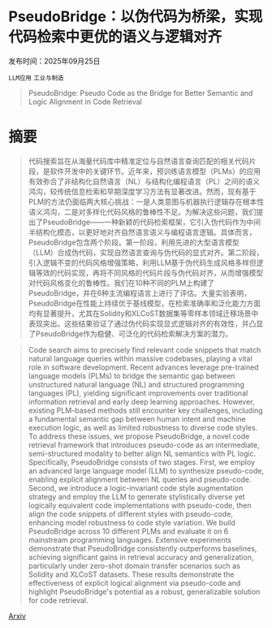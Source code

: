 # PseudoBridge：以伪代码为桥梁，实现代码检索中更优的语义与逻辑对齐

发布时间：2025年09月25日

`LLM应用` `工业与制造`

> PseudoBridge: Pseudo Code as the Bridge for Better Semantic and Logic Alignment in Code Retrieval

# 摘要

> 代码搜索旨在从海量代码库中精准定位与自然语言查询匹配的相关代码片段，是软件开发中的关键环节。近年来，预训练语言模型（PLMs）的应用有效弥合了非结构化自然语言（NL）与结构化编程语言（PL）之间的语义鸿沟，较传统信息检索和早期深度学习方法有显著改进。然而，现有基于PLM的方法仍面临两大核心挑战：一是人类意图与机器执行逻辑存在根本性语义鸿沟，二是对多样化代码风格的鲁棒性不足。为解决这些问题，我们提出了PseudoBridge——一种新颖的代码检索框架，它引入伪代码作为中间半结构化模态，以更好地对齐自然语言语义与编程语言逻辑。具体而言，PseudoBridge包含两个阶段。第一阶段，利用先进的大型语言模型（LLM）合成伪代码，实现自然语言查询与伪代码的显式对齐。第二阶段，引入逻辑不变的代码风格增强策略，利用LLM基于伪代码生成风格多样但逻辑等效的代码实现，再将不同风格的代码片段与伪代码对齐，从而增强模型对代码风格变化的鲁棒性。我们在10种不同的PLM上构建了PseudoBridge，并在6种主流编程语言上进行了评估。大量实验表明，PseudoBridge在性能上持续优于基线模型，在检索准确率和泛化能力方面均有显著提升，尤其在Solidity和XLCoST数据集等零样本领域迁移场景中表现突出。这些结果验证了通过伪代码实现显式逻辑对齐的有效性，并凸显了PseudoBridge作为稳健、可泛化的代码检索解决方案的潜力。

> Code search aims to precisely find relevant code snippets that match natural language queries within massive codebases, playing a vital role in software development. Recent advances leverage pre-trained language models (PLMs) to bridge the semantic gap between unstructured natural language (NL) and structured programming languages (PL), yielding significant improvements over traditional information retrieval and early deep learning approaches. However, existing PLM-based methods still encounter key challenges, including a fundamental semantic gap between human intent and machine execution logic, as well as limited robustness to diverse code styles. To address these issues, we propose PseudoBridge, a novel code retrieval framework that introduces pseudo-code as an intermediate, semi-structured modality to better align NL semantics with PL logic. Specifically, PseudoBridge consists of two stages. First, we employ an advanced large language model (LLM) to synthesize pseudo-code, enabling explicit alignment between NL queries and pseudo-code. Second, we introduce a logic-invariant code style augmentation strategy and employ the LLM to generate stylistically diverse yet logically equivalent code implementations with pseudo-code, then align the code snippets of different styles with pseudo-code, enhancing model robustness to code style variation. We build PseudoBridge across 10 different PLMs and evaluate it on 6 mainstream programming languages. Extensive experiments demonstrate that PseudoBridge consistently outperforms baselines, achieving significant gains in retrieval accuracy and generalization, particularly under zero-shot domain transfer scenarios such as Solidity and XLCoST datasets. These results demonstrate the effectiveness of explicit logical alignment via pseudo-code and highlight PseudoBridge's potential as a robust, generalizable solution for code retrieval.

[Arxiv](https://arxiv.org/abs/2509.20881)